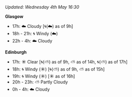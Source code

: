 *Updated: Wednesday 4th May 16:30*

**Glasgow**

* 17h: :cloud: Cloudy [:cyclone:(:cloud:) as of 9h]
* 18h - 21h: :cyclone: Windy (:cloud:)
* 22h - 4h: :cloud: Cloudy

**Edinburgh**

* 17h: :sunny: Clear [:cyclone:(:partly_sunny:) as of 9h, :partly_sunny: as of 14h, :cyclone:(:partly_sunny:) as of 17h]
* 18h: :cyclone: Windy (:sunny:) [:cyclone:(:partly_sunny:) as of 9h, :partly_sunny: as of 15h]
* 19h: :cyclone: Windy (:sunny:) [:sunny: as of 16h]
* 20h - 23h: :partly_sunny: Partly Cloudy
* 0h - 4h: :cloud: Cloudy
